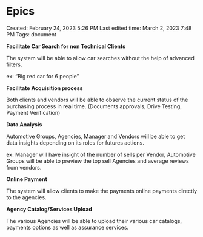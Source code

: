 # Epics

Created: February 24, 2023 5:26 PM
Last edited time: March 2, 2023 7:48 PM
Tags: document

**Facilitate Car Search for non Technical Clients** 

The system will be able to allow car searches without the help of advanced filters.  

ex: “Big red car for 6 people”

**Facilitate Acquisition process**

Both clients and vendors will be able to observe the current status of the purchasing process in real time. (Documents approvals, Drive Testing, Payment Verification)

**Data Analysis**

Automotive Groups, Agencies, Manager and Vendors will be able to get data insights depending on its roles for futures actions.

ex: Manager will have insight of the number of sells per Vendor, Automotive Groups will be able to preview the top sell Agencies and average reviews from vendors.

**Online Payment**

The system will allow clients to make the payments online payments directly to the agencies.

**Agency Catalog/Services Upload**

The various Agencies will be able to upload their various car catalogs, payments options as well as assurance services.